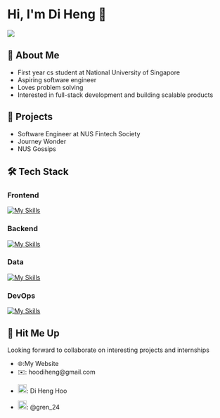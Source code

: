 # Hi, I'm Di Heng 👋
![](https://komarev.com/ghpvc/?username=grenn24&color=green)
## 🐸 About Me
- First year cs student at National University of Singapore
- Aspiring software engineer
- Loves problem solving
- Interested in full-stack development and building scalable products

## 📑 Projects
- Software Engineer at NUS Fintech Society
- Journey Wonder
- NUS Gossips

## 🛠️ Tech Stack
### Frontend
[![My Skills](https://skillicons.dev/icons?i=html,css,js,ts,react,vue,nextjs,bootstrap,materialui,redux)](https://skillicons.dev)
### Backend  
[![My Skills](https://skillicons.dev/icons?i=java,python,go,nodejs,express,prisma,spring,nginx)](https://skillicons.dev)
### Data  
[![My Skills](https://skillicons.dev/icons?i=postgres,mysql,redis,mongodb,aws,cloudflare)](https://skillicons.dev)
### DevOps  
[![My Skills](https://skillicons.dev/icons?i=git,gitlab,docker,postman,linux,github,firebase,heroku,vite,npm)](https://skillicons.dev)

## 🤙 Hit Me Up
Looking forward to collaborate on interesting projects and internships
- <div style="display: flex; align-items: center;">
      🌐: <a href="https://hoodiheng.com" target="_blank" style="text-decoration: none">My Website</a>
  </div>
  </div>
- <div style="display: flex; align-items: center;">
      ✉️: hoodiheng@gmail.com
  </div>
- <img src="https://upload.wikimedia.org/wikipedia/commons/thumb/c/ca/LinkedIn_logo_initials.png/600px-LinkedIn_logo_initials.png?20140125013055" width="20" height="20" style="pointer-events:none"></img>: 
  <a href="https://www.linkedin.com/in/di-heng-hoo-a657361a3/" target="_blank" style="text-decoration: none">Di Heng Hoo</a>

- <img src="https://upload.wikimedia.org/wikipedia/commons/thumb/8/82/Telegram_logo.svg/2048px-Telegram_logo.svg.png" width="20" height="20" style="pointer-events:none"></img>: 
  <a href="https://t.me/gren_24" target="_blank" style="text-decoration: none">@gren_24</a>

<!--
**grenn24/grenn24** is a ✨ _special_ ✨ repository because its `README.md` (this file) appears on your GitHub profile.

Here are some ideas to get you started:

- 🔭 I’m currently working on ...
- 🌱 I’m currently learning ...
- 👯 I’m looking to collaborate on ...
- 🤔 I’m looking for help with ...
- 💬 Ask me about ...
- 📫 How to reach me: ...
- 😄 Pronouns: ...
- ⚡ Fun fact: ...
-->
